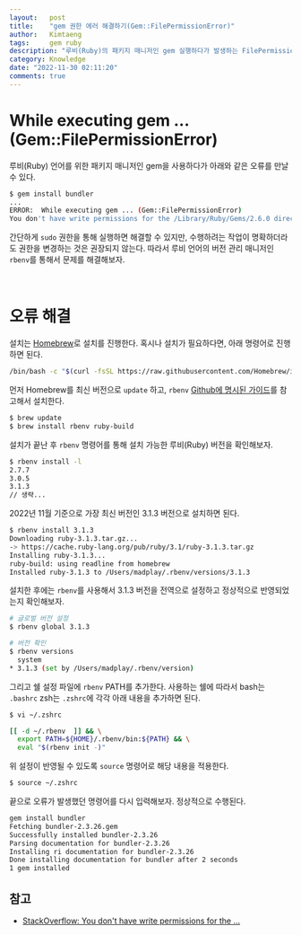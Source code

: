 ```yaml
---
layout:   post
title:    "gem 권한 에러 해결하기(Gem::FilePermissionError)"
author:   Kimtaeng
tags: 	  gem ruby
description: "루비(Ruby)의 패키지 매니저인 gem 실행하다가 발생하는 FilePermissionError 권한 오류 해결하기"
category: Knowledge
date: "2022-11-30 02:11:20"
comments: true
---
```


# While executing gem ... (Gem::FilePermissionError)
루비(Ruby) 언어를 위한 패키지 매니저인 gem을 사용하다가 아래와 같은 오류를 만날 수 있다.

```bash
$ gem install bundler
...
ERROR:  While executing gem ... (Gem::FilePermissionError)
You don't have write permissions for the /Library/Ruby/Gems/2.6.0 directory.
```

간단하게 `sudo` 권한을 통해 실행하면 해결할 수 있지만, 수행하려는 작업이 명확하더라도 권한을 변경하는 것은 권장되지 않는다.
따라서 루비 언어의 버전 관리 매니저인 `rbenv`를 통해서 문제를 해결해보자.

<br>

# 오류 해결
설치는 <a href="https://brew.sh/index_ko" rel="nofollow" target="_blank">Homebrew</a>로 설치를 진행한다.
혹시나 설치가 필요하다면, 아래 명령어로 진행하면 된다.

```bash
/bin/bash -c "$(curl -fsSL https://raw.githubusercontent.com/Homebrew/install/HEAD/install.sh)"
```


먼저 Homebrew를 최신 버전으로 `update` 하고, `rbenv` <a href="https://github.com/rbenv/rbenv#homebrew" rel="nofollow" target="_blank">Github에 명시된 가이드</a>를 참고해서 설치한다.

```bash
$ brew update
$ brew install rbenv ruby-build
```

설치가 끝난 후 `rbenv` 명령어를 통해 설치 가능한 루비(Ruby) 버전을 확인해보자.

```bash
$ rbenv install -l
2.7.7
3.0.5
3.1.3
// 생략...
```

2022년 11월 기준으로 가장 최신 버전인 3.1.3 버전으로 설치하면 된다.


```bash
$ rbenv install 3.1.3
Downloading ruby-3.1.3.tar.gz...
-> https://cache.ruby-lang.org/pub/ruby/3.1/ruby-3.1.3.tar.gz
Installing ruby-3.1.3...
ruby-build: using readline from homebrew
Installed ruby-3.1.3 to /Users/madplay/.rbenv/versions/3.1.3
```

설치한 후에는 `rbenv`를 사용해서 3.1.3 버전을 전역으로 설정하고 정상적으로 반영되었는지 확인해보자.

```bash
# 글로벌 버전 설정
$ rbenv global 3.1.3

# 버전 확인
$ rbenv versions
  system
* 3.1.3 (set by /Users/madplay/.rbenv/version)
```

그리고 쉘 설정 파일에 `rbenv` PATH를 추가한다. 사용하는 쉘에 따라서 bash는 `.bashrc` zsh는 `.zshrc`에 각각 아래 내용을 추가하면 된다.

```bash
$ vi ~/.zshrc

[[ -d ~/.rbenv  ]] && \
  export PATH=${HOME}/.rbenv/bin:${PATH} && \
  eval "$(rbenv init -)"
```

위 설정이 반영될 수 있도록 `source` 명령어로 해당 내용을 적용한다.

```bash
$ source ~/.zshrc
```

끝으로 오류가 발생했던 명령어를 다시 입력해보자. 정상적으로 수행된다.

```bash
gem install bundler
Fetching bundler-2.3.26.gem
Successfully installed bundler-2.3.26
Parsing documentation for bundler-2.3.26
Installing ri documentation for bundler-2.3.26
Done installing documentation for bundler after 2 seconds
1 gem installed
```

## 참고
- <a href="https://stackoverflow.com/a/54873916/9212562" rel="nofollow" target="_blank">StackOverflow: You don't have write permissions for the ...</a>
